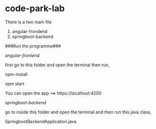 # code-park-lab

There is a two main file

1) angular-frondend
2) springboot-backend


###Run the programme###

*angular-frontend*

first go to this folder and open the terminal then run,

npm-install

npm start

You can open the app ==> https://localhost:4200

*springboot-backend*

go to inside this folder and open the terminal and then run this java class,

SpringbootBackendApplication.java




